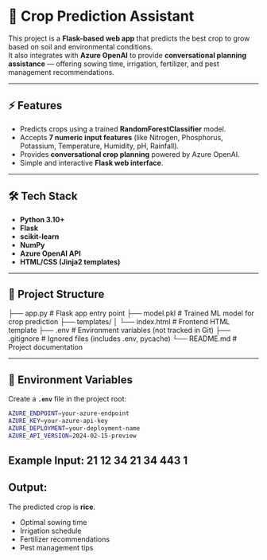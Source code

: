 # 🌱 Crop Prediction Assistant

This project is a **Flask-based web app** that predicts the best crop to grow based on soil and environmental conditions.  
It also integrates with **Azure OpenAI** to provide **conversational planning assistance** — offering sowing time, irrigation, fertilizer, and pest management recommendations.

---

## ⚡ Features
- Predicts crops using a trained **RandomForestClassifier** model.
- Accepts **7 numeric input features** (like Nitrogen, Phosphorus, Potassium, Temperature, Humidity, pH, Rainfall).
- Provides **conversational crop planning** powered by Azure OpenAI.
- Simple and interactive **Flask web interface**.

---

## 🛠️ Tech Stack
- **Python 3.10+**
- **Flask**
- **scikit-learn**
- **NumPy**
- **Azure OpenAI API**
- **HTML/CSS (Jinja2 templates)**

---

## 📂 Project Structure
├── app.py # Flask app entry point
├── model.pkl # Trained ML model for crop prediction
├── templates/
│ └── index.html # Frontend HTML template
├── .env # Environment variables (not tracked in Git)
├── .gitignore # Ignored files (includes .env, pycache)
└── README.md # Project documentation


---

## 🔑 Environment Variables

Create a **`.env`** file in the project root:

```bash
AZURE_ENDPOINT=your-azure-endpoint
AZURE_KEY=your-azure-api-key
AZURE_DEPLOYMENT=your-deployment-name
AZURE_API_VERSION=2024-02-15-preview
```

## Example Input: 21 12 34 21 34 443 1
## Output: 
The predicted crop is **rice**.
- Optimal sowing time
- Irrigation schedule
- Fertilizer recommendations
- Pest management tips

